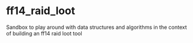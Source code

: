 # ff14_raid_loot
Sandbox to play around with data structures and algorithms in the context of building an ff14 raid loot tool
